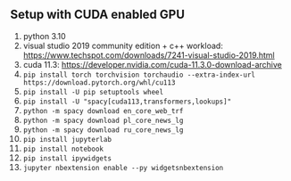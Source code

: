 ## Setup with CUDA enabled GPU

1. python 3.10
2. visual studio 2019 community edition + c++ workload: https://www.techspot.com/downloads/7241-visual-studio-2019.html
3. cuda 11.3: https://developer.nvidia.com/cuda-11.3.0-download-archive
4. `pip install torch torchvision torchaudio --extra-index-url https://download.pytorch.org/whl/cu113`
5. `pip install -U pip setuptools wheel`
6. `pip install -U "spacy[cuda113,transformers,lookups]"`
7. `python -m spacy download en_core_web_trf`
8. `python -m spacy download pl_core_news_lg`
9. `python -m spacy download ru_core_news_lg`
10. `pip install jupyterlab`
11. `pip install notebook`
12. `pip install ipywidgets`
13. `jupyter nbextension enable --py widgetsnbextension`
